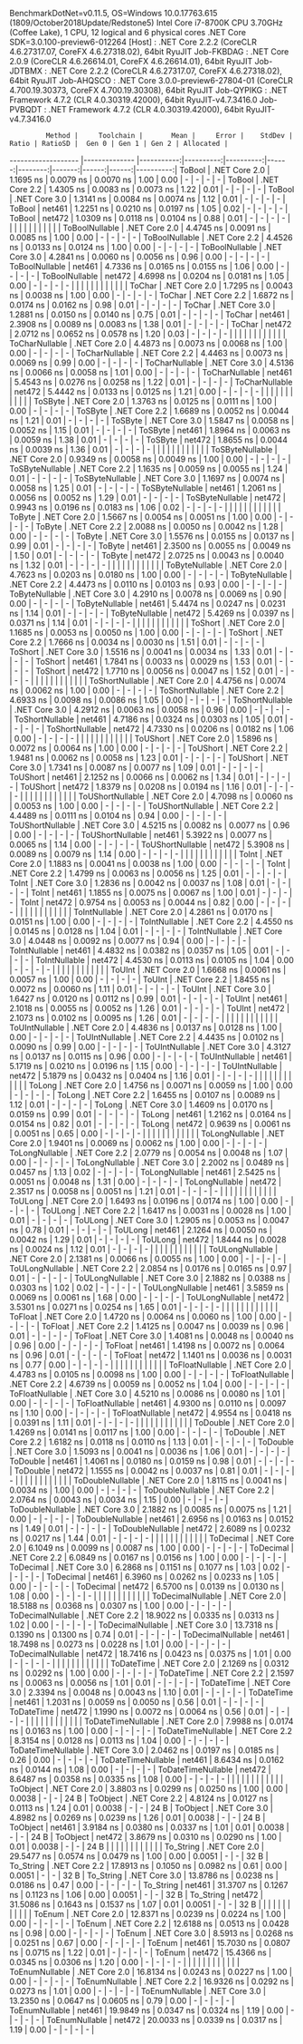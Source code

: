 
BenchmarkDotNet=v0.11.5, OS=Windows 10.0.17763.615 (1809/October2018Update/Redstone5)
Intel Core i7-8700K CPU 3.70GHz (Coffee Lake), 1 CPU, 12 logical and 6 physical cores
.NET Core SDK=3.0.100-preview6-012264
  [Host]     : .NET Core 2.2.2 (CoreCLR 4.6.27317.07, CoreFX 4.6.27318.02), 64bit RyuJIT
  Job-FKBDAG : .NET Core 2.0.9 (CoreCLR 4.6.26614.01, CoreFX 4.6.26614.01), 64bit RyuJIT
  Job-JDTBMX : .NET Core 2.2.2 (CoreCLR 4.6.27317.07, CoreFX 4.6.27318.02), 64bit RyuJIT
  Job-AHQSCO : .NET Core 3.0.0-preview6-27804-01 (CoreCLR 4.700.19.30373, CoreFX 4.700.19.30308), 64bit RyuJIT
  Job-QYPIKG : .NET Framework 4.7.2 (CLR 4.0.30319.42000), 64bit RyuJIT-v4.7.3416.0
  Job-PVBQDT : .NET Framework 4.7.2 (CLR 4.0.30319.42000), 64bit RyuJIT-v4.7.3416.0


             Method |     Toolchain |       Mean |     Error |    StdDev | Ratio | RatioSD |  Gen 0 | Gen 1 | Gen 2 | Allocated |
------------------- |-------------- |-----------:|----------:|----------:|------:|--------:|-------:|------:|------:|----------:|
             ToBool | .NET Core 2.0 |  1.1695 ns | 0.0079 ns | 0.0070 ns |  1.00 |    0.00 |      - |     - |     - |         - |
             ToBool | .NET Core 2.2 |  1.4305 ns | 0.0083 ns | 0.0073 ns |  1.22 |    0.01 |      - |     - |     - |         - |
             ToBool | .NET Core 3.0 |  1.3141 ns | 0.0084 ns | 0.0074 ns |  1.12 |    0.01 |      - |     - |     - |         - |
             ToBool |        net461 |  1.2251 ns | 0.0210 ns | 0.0197 ns |  1.05 |    0.02 |      - |     - |     - |         - |
             ToBool |        net472 |  1.0309 ns | 0.0118 ns | 0.0104 ns |  0.88 |    0.01 |      - |     - |     - |         - |
                    |               |            |           |           |       |         |        |       |       |           |
     ToBoolNullable | .NET Core 2.0 |  4.4745 ns | 0.0091 ns | 0.0085 ns |  1.00 |    0.00 |      - |     - |     - |         - |
     ToBoolNullable | .NET Core 2.2 |  4.4526 ns | 0.0133 ns | 0.0124 ns |  1.00 |    0.00 |      - |     - |     - |         - |
     ToBoolNullable | .NET Core 3.0 |  4.2841 ns | 0.0060 ns | 0.0056 ns |  0.96 |    0.00 |      - |     - |     - |         - |
     ToBoolNullable |        net461 |  4.7336 ns | 0.0165 ns | 0.0155 ns |  1.06 |    0.00 |      - |     - |     - |         - |
     ToBoolNullable |        net472 |  4.6998 ns | 0.0204 ns | 0.0181 ns |  1.05 |    0.00 |      - |     - |     - |         - |
                    |               |            |           |           |       |         |        |       |       |           |
             ToChar | .NET Core 2.0 |  1.7295 ns | 0.0043 ns | 0.0038 ns |  1.00 |    0.00 |      - |     - |     - |         - |
             ToChar | .NET Core 2.2 |  1.6872 ns | 0.0174 ns | 0.0162 ns |  0.98 |    0.01 |      - |     - |     - |         - |
             ToChar | .NET Core 3.0 |  1.2881 ns | 0.0150 ns | 0.0140 ns |  0.75 |    0.01 |      - |     - |     - |         - |
             ToChar |        net461 |  2.3908 ns | 0.0089 ns | 0.0083 ns |  1.38 |    0.01 |      - |     - |     - |         - |
             ToChar |        net472 |  2.0712 ns | 0.0652 ns | 0.0578 ns |  1.20 |    0.03 |      - |     - |     - |         - |
                    |               |            |           |           |       |         |        |       |       |           |
     ToCharNullable | .NET Core 2.0 |  4.4873 ns | 0.0073 ns | 0.0068 ns |  1.00 |    0.00 |      - |     - |     - |         - |
     ToCharNullable | .NET Core 2.2 |  4.4463 ns | 0.0073 ns | 0.0069 ns |  0.99 |    0.00 |      - |     - |     - |         - |
     ToCharNullable | .NET Core 3.0 |  4.5136 ns | 0.0066 ns | 0.0058 ns |  1.01 |    0.00 |      - |     - |     - |         - |
     ToCharNullable |        net461 |  5.4543 ns | 0.0276 ns | 0.0258 ns |  1.22 |    0.01 |      - |     - |     - |         - |
     ToCharNullable |        net472 |  5.4442 ns | 0.0133 ns | 0.0125 ns |  1.21 |    0.00 |      - |     - |     - |         - |
                    |               |            |           |           |       |         |        |       |       |           |
            ToSByte | .NET Core 2.0 |  1.3763 ns | 0.0125 ns | 0.0111 ns |  1.00 |    0.00 |      - |     - |     - |         - |
            ToSByte | .NET Core 2.2 |  1.6689 ns | 0.0052 ns | 0.0044 ns |  1.21 |    0.01 |      - |     - |     - |         - |
            ToSByte | .NET Core 3.0 |  1.5847 ns | 0.0058 ns | 0.0052 ns |  1.15 |    0.01 |      - |     - |     - |         - |
            ToSByte |        net461 |  1.8964 ns | 0.0063 ns | 0.0059 ns |  1.38 |    0.01 |      - |     - |     - |         - |
            ToSByte |        net472 |  1.8655 ns | 0.0044 ns | 0.0039 ns |  1.36 |    0.01 |      - |     - |     - |         - |
                    |               |            |           |           |       |         |        |       |       |           |
    ToSByteNullable | .NET Core 2.0 |  0.9349 ns | 0.0058 ns | 0.0049 ns |  1.00 |    0.00 |      - |     - |     - |         - |
    ToSByteNullable | .NET Core 2.2 |  1.1635 ns | 0.0059 ns | 0.0055 ns |  1.24 |    0.01 |      - |     - |     - |         - |
    ToSByteNullable | .NET Core 3.0 |  1.1697 ns | 0.0074 ns | 0.0058 ns |  1.25 |    0.01 |      - |     - |     - |         - |
    ToSByteNullable |        net461 |  1.2061 ns | 0.0056 ns | 0.0052 ns |  1.29 |    0.01 |      - |     - |     - |         - |
    ToSByteNullable |        net472 |  0.9943 ns | 0.0196 ns | 0.0183 ns |  1.06 |    0.02 |      - |     - |     - |         - |
                    |               |            |           |           |       |         |        |       |       |           |
             ToByte | .NET Core 2.0 |  1.5667 ns | 0.0054 ns | 0.0051 ns |  1.00 |    0.00 |      - |     - |     - |         - |
             ToByte | .NET Core 2.2 |  2.0088 ns | 0.0050 ns | 0.0042 ns |  1.28 |    0.00 |      - |     - |     - |         - |
             ToByte | .NET Core 3.0 |  1.5576 ns | 0.0155 ns | 0.0137 ns |  0.99 |    0.01 |      - |     - |     - |         - |
             ToByte |        net461 |  2.3500 ns | 0.0055 ns | 0.0049 ns |  1.50 |    0.01 |      - |     - |     - |         - |
             ToByte |        net472 |  2.0725 ns | 0.0043 ns | 0.0040 ns |  1.32 |    0.01 |      - |     - |     - |         - |
                    |               |            |           |           |       |         |        |       |       |           |
     ToByteNullable | .NET Core 2.0 |  4.7623 ns | 0.0203 ns | 0.0180 ns |  1.00 |    0.00 |      - |     - |     - |         - |
     ToByteNullable | .NET Core 2.2 |  4.4473 ns | 0.0110 ns | 0.0103 ns |  0.93 |    0.00 |      - |     - |     - |         - |
     ToByteNullable | .NET Core 3.0 |  4.2910 ns | 0.0078 ns | 0.0069 ns |  0.90 |    0.00 |      - |     - |     - |         - |
     ToByteNullable |        net461 |  5.4474 ns | 0.0247 ns | 0.0231 ns |  1.14 |    0.01 |      - |     - |     - |         - |
     ToByteNullable |        net472 |  5.4269 ns | 0.0397 ns | 0.0371 ns |  1.14 |    0.01 |      - |     - |     - |         - |
                    |               |            |           |           |       |         |        |       |       |           |
            ToShort | .NET Core 2.0 |  1.1685 ns | 0.0053 ns | 0.0050 ns |  1.00 |    0.00 |      - |     - |     - |         - |
            ToShort | .NET Core 2.2 |  1.7666 ns | 0.0034 ns | 0.0030 ns |  1.51 |    0.01 |      - |     - |     - |         - |
            ToShort | .NET Core 3.0 |  1.5516 ns | 0.0041 ns | 0.0034 ns |  1.33 |    0.01 |      - |     - |     - |         - |
            ToShort |        net461 |  1.7841 ns | 0.0033 ns | 0.0029 ns |  1.53 |    0.01 |      - |     - |     - |         - |
            ToShort |        net472 |  1.7710 ns | 0.0056 ns | 0.0047 ns |  1.52 |    0.01 |      - |     - |     - |         - |
                    |               |            |           |           |       |         |        |       |       |           |
    ToShortNullable | .NET Core 2.0 |  4.4756 ns | 0.0074 ns | 0.0062 ns |  1.00 |    0.00 |      - |     - |     - |         - |
    ToShortNullable | .NET Core 2.2 |  4.6933 ns | 0.0098 ns | 0.0086 ns |  1.05 |    0.00 |      - |     - |     - |         - |
    ToShortNullable | .NET Core 3.0 |  4.2912 ns | 0.0063 ns | 0.0058 ns |  0.96 |    0.00 |      - |     - |     - |         - |
    ToShortNullable |        net461 |  4.7186 ns | 0.0324 ns | 0.0303 ns |  1.05 |    0.01 |      - |     - |     - |         - |
    ToShortNullable |        net472 |  4.7330 ns | 0.0206 ns | 0.0182 ns |  1.06 |    0.00 |      - |     - |     - |         - |
                    |               |            |           |           |       |         |        |       |       |           |
           ToUShort | .NET Core 2.0 |  1.5896 ns | 0.0072 ns | 0.0064 ns |  1.00 |    0.00 |      - |     - |     - |         - |
           ToUShort | .NET Core 2.2 |  1.9481 ns | 0.0062 ns | 0.0058 ns |  1.23 |    0.01 |      - |     - |     - |         - |
           ToUShort | .NET Core 3.0 |  1.7341 ns | 0.0087 ns | 0.0077 ns |  1.09 |    0.01 |      - |     - |     - |         - |
           ToUShort |        net461 |  2.1252 ns | 0.0066 ns | 0.0062 ns |  1.34 |    0.01 |      - |     - |     - |         - |
           ToUShort |        net472 |  1.8379 ns | 0.0208 ns | 0.0194 ns |  1.16 |    0.01 |      - |     - |     - |         - |
                    |               |            |           |           |       |         |        |       |       |           |
   ToUShortNullable | .NET Core 2.0 |  4.7098 ns | 0.0060 ns | 0.0053 ns |  1.00 |    0.00 |      - |     - |     - |         - |
   ToUShortNullable | .NET Core 2.2 |  4.4489 ns | 0.0111 ns | 0.0104 ns |  0.94 |    0.00 |      - |     - |     - |         - |
   ToUShortNullable | .NET Core 3.0 |  4.5215 ns | 0.0082 ns | 0.0077 ns |  0.96 |    0.00 |      - |     - |     - |         - |
   ToUShortNullable |        net461 |  5.3922 ns | 0.0077 ns | 0.0065 ns |  1.14 |    0.00 |      - |     - |     - |         - |
   ToUShortNullable |        net472 |  5.3908 ns | 0.0089 ns | 0.0079 ns |  1.14 |    0.00 |      - |     - |     - |         - |
                    |               |            |           |           |       |         |        |       |       |           |
              ToInt | .NET Core 2.0 |  1.1883 ns | 0.0041 ns | 0.0038 ns |  1.00 |    0.00 |      - |     - |     - |         - |
              ToInt | .NET Core 2.2 |  1.4799 ns | 0.0063 ns | 0.0056 ns |  1.25 |    0.01 |      - |     - |     - |         - |
              ToInt | .NET Core 3.0 |  1.2836 ns | 0.0042 ns | 0.0037 ns |  1.08 |    0.01 |      - |     - |     - |         - |
              ToInt |        net461 |  1.1855 ns | 0.0075 ns | 0.0067 ns |  1.00 |    0.01 |      - |     - |     - |         - |
              ToInt |        net472 |  0.9754 ns | 0.0053 ns | 0.0044 ns |  0.82 |    0.00 |      - |     - |     - |         - |
                    |               |            |           |           |       |         |        |       |       |           |
      ToIntNullable | .NET Core 2.0 |  4.2861 ns | 0.0170 ns | 0.0151 ns |  1.00 |    0.00 |      - |     - |     - |         - |
      ToIntNullable | .NET Core 2.2 |  4.4550 ns | 0.0145 ns | 0.0128 ns |  1.04 |    0.01 |      - |     - |     - |         - |
      ToIntNullable | .NET Core 3.0 |  4.0448 ns | 0.0092 ns | 0.0077 ns |  0.94 |    0.00 |      - |     - |     - |         - |
      ToIntNullable |        net461 |  4.4832 ns | 0.0382 ns | 0.0357 ns |  1.05 |    0.01 |      - |     - |     - |         - |
      ToIntNullable |        net472 |  4.4530 ns | 0.0113 ns | 0.0105 ns |  1.04 |    0.00 |      - |     - |     - |         - |
                    |               |            |           |           |       |         |        |       |       |           |
             ToUInt | .NET Core 2.0 |  1.6668 ns | 0.0061 ns | 0.0057 ns |  1.00 |    0.00 |      - |     - |     - |         - |
             ToUInt | .NET Core 2.2 |  1.8455 ns | 0.0072 ns | 0.0060 ns |  1.11 |    0.01 |      - |     - |     - |         - |
             ToUInt | .NET Core 3.0 |  1.6427 ns | 0.0120 ns | 0.0112 ns |  0.99 |    0.01 |      - |     - |     - |         - |
             ToUInt |        net461 |  2.1018 ns | 0.0055 ns | 0.0052 ns |  1.26 |    0.01 |      - |     - |     - |         - |
             ToUInt |        net472 |  2.1073 ns | 0.0102 ns | 0.0095 ns |  1.26 |    0.01 |      - |     - |     - |         - |
                    |               |            |           |           |       |         |        |       |       |           |
     ToUIntNullable | .NET Core 2.0 |  4.4836 ns | 0.0137 ns | 0.0128 ns |  1.00 |    0.00 |      - |     - |     - |         - |
     ToUIntNullable | .NET Core 2.2 |  4.4435 ns | 0.0102 ns | 0.0090 ns |  0.99 |    0.00 |      - |     - |     - |         - |
     ToUIntNullable | .NET Core 3.0 |  4.3127 ns | 0.0137 ns | 0.0115 ns |  0.96 |    0.00 |      - |     - |     - |         - |
     ToUIntNullable |        net461 |  5.1719 ns | 0.0210 ns | 0.0196 ns |  1.15 |    0.00 |      - |     - |     - |         - |
     ToUIntNullable |        net472 |  5.1879 ns | 0.0432 ns | 0.0404 ns |  1.16 |    0.01 |      - |     - |     - |         - |
                    |               |            |           |           |       |         |        |       |       |           |
             ToLong | .NET Core 2.0 |  1.4756 ns | 0.0071 ns | 0.0059 ns |  1.00 |    0.00 |      - |     - |     - |         - |
             ToLong | .NET Core 2.2 |  1.6455 ns | 0.0107 ns | 0.0089 ns |  1.12 |    0.01 |      - |     - |     - |         - |
             ToLong | .NET Core 3.0 |  1.4609 ns | 0.0170 ns | 0.0159 ns |  0.99 |    0.01 |      - |     - |     - |         - |
             ToLong |        net461 |  1.2162 ns | 0.0164 ns | 0.0154 ns |  0.82 |    0.01 |      - |     - |     - |         - |
             ToLong |        net472 |  0.9639 ns | 0.0061 ns | 0.0051 ns |  0.65 |    0.00 |      - |     - |     - |         - |
                    |               |            |           |           |       |         |        |       |       |           |
     ToLongNullable | .NET Core 2.0 |  1.9401 ns | 0.0069 ns | 0.0062 ns |  1.00 |    0.00 |      - |     - |     - |         - |
     ToLongNullable | .NET Core 2.2 |  2.0779 ns | 0.0054 ns | 0.0048 ns |  1.07 |    0.00 |      - |     - |     - |         - |
     ToLongNullable | .NET Core 3.0 |  2.2002 ns | 0.0489 ns | 0.0457 ns |  1.13 |    0.02 |      - |     - |     - |         - |
     ToLongNullable |        net461 |  2.5425 ns | 0.0051 ns | 0.0048 ns |  1.31 |    0.00 |      - |     - |     - |         - |
     ToLongNullable |        net472 |  2.3517 ns | 0.0058 ns | 0.0051 ns |  1.21 |    0.01 |      - |     - |     - |         - |
                    |               |            |           |           |       |         |        |       |       |           |
            ToULong | .NET Core 2.0 |  1.6493 ns | 0.0196 ns | 0.0174 ns |  1.00 |    0.00 |      - |     - |     - |         - |
            ToULong | .NET Core 2.2 |  1.6417 ns | 0.0031 ns | 0.0028 ns |  1.00 |    0.01 |      - |     - |     - |         - |
            ToULong | .NET Core 3.0 |  1.2905 ns | 0.0053 ns | 0.0047 ns |  0.78 |    0.01 |      - |     - |     - |         - |
            ToULong |        net461 |  2.1264 ns | 0.0050 ns | 0.0042 ns |  1.29 |    0.01 |      - |     - |     - |         - |
            ToULong |        net472 |  1.8444 ns | 0.0028 ns | 0.0024 ns |  1.12 |    0.01 |      - |     - |     - |         - |
                    |               |            |           |           |       |         |        |       |       |           |
    ToULongNullable | .NET Core 2.0 |  2.1381 ns | 0.0066 ns | 0.0055 ns |  1.00 |    0.00 |      - |     - |     - |         - |
    ToULongNullable | .NET Core 2.2 |  2.0854 ns | 0.0176 ns | 0.0165 ns |  0.97 |    0.01 |      - |     - |     - |         - |
    ToULongNullable | .NET Core 3.0 |  2.1882 ns | 0.0388 ns | 0.0303 ns |  1.02 |    0.02 |      - |     - |     - |         - |
    ToULongNullable |        net461 |  3.5859 ns | 0.0069 ns | 0.0061 ns |  1.68 |    0.00 |      - |     - |     - |         - |
    ToULongNullable |        net472 |  3.5301 ns | 0.0271 ns | 0.0254 ns |  1.65 |    0.01 |      - |     - |     - |         - |
                    |               |            |           |           |       |         |        |       |       |           |
            ToFloat | .NET Core 2.0 |  1.4720 ns | 0.0064 ns | 0.0060 ns |  1.00 |    0.00 |      - |     - |     - |         - |
            ToFloat | .NET Core 2.2 |  1.4125 ns | 0.0047 ns | 0.0039 ns |  0.96 |    0.01 |      - |     - |     - |         - |
            ToFloat | .NET Core 3.0 |  1.4081 ns | 0.0048 ns | 0.0040 ns |  0.96 |    0.00 |      - |     - |     - |         - |
            ToFloat |        net461 |  1.4198 ns | 0.0072 ns | 0.0064 ns |  0.96 |    0.01 |      - |     - |     - |         - |
            ToFloat |        net472 |  1.1401 ns | 0.0036 ns | 0.0031 ns |  0.77 |    0.00 |      - |     - |     - |         - |
                    |               |            |           |           |       |         |        |       |       |           |
    ToFloatNullable | .NET Core 2.0 |  4.4783 ns | 0.0105 ns | 0.0098 ns |  1.00 |    0.00 |      - |     - |     - |         - |
    ToFloatNullable | .NET Core 2.2 |  4.6739 ns | 0.0059 ns | 0.0052 ns |  1.04 |    0.00 |      - |     - |     - |         - |
    ToFloatNullable | .NET Core 3.0 |  4.5210 ns | 0.0086 ns | 0.0080 ns |  1.01 |    0.00 |      - |     - |     - |         - |
    ToFloatNullable |        net461 |  4.9300 ns | 0.0110 ns | 0.0097 ns |  1.10 |    0.00 |      - |     - |     - |         - |
    ToFloatNullable |        net472 |  4.9554 ns | 0.0418 ns | 0.0391 ns |  1.11 |    0.01 |      - |     - |     - |         - |
                    |               |            |           |           |       |         |        |       |       |           |
           ToDouble | .NET Core 2.0 |  1.4269 ns | 0.0141 ns | 0.0117 ns |  1.00 |    0.00 |      - |     - |     - |         - |
           ToDouble | .NET Core 2.2 |  1.6182 ns | 0.0118 ns | 0.0110 ns |  1.13 |    0.01 |      - |     - |     - |         - |
           ToDouble | .NET Core 3.0 |  1.5093 ns | 0.0041 ns | 0.0036 ns |  1.06 |    0.01 |      - |     - |     - |         - |
           ToDouble |        net461 |  1.4061 ns | 0.0180 ns | 0.0159 ns |  0.98 |    0.01 |      - |     - |     - |         - |
           ToDouble |        net472 |  1.1555 ns | 0.0042 ns | 0.0037 ns |  0.81 |    0.01 |      - |     - |     - |         - |
                    |               |            |           |           |       |         |        |       |       |           |
   ToDoubleNullable | .NET Core 2.0 |  1.8115 ns | 0.0041 ns | 0.0034 ns |  1.00 |    0.00 |      - |     - |     - |         - |
   ToDoubleNullable | .NET Core 2.2 |  2.0764 ns | 0.0043 ns | 0.0034 ns |  1.15 |    0.00 |      - |     - |     - |         - |
   ToDoubleNullable | .NET Core 3.0 |  2.1882 ns | 0.0085 ns | 0.0075 ns |  1.21 |    0.00 |      - |     - |     - |         - |
   ToDoubleNullable |        net461 |  2.6956 ns | 0.0163 ns | 0.0152 ns |  1.49 |    0.01 |      - |     - |     - |         - |
   ToDoubleNullable |        net472 |  2.6089 ns | 0.0232 ns | 0.0217 ns |  1.44 |    0.01 |      - |     - |     - |         - |
                    |               |            |           |           |       |         |        |       |       |           |
          ToDecimal | .NET Core 2.0 |  6.1049 ns | 0.0099 ns | 0.0087 ns |  1.00 |    0.00 |      - |     - |     - |         - |
          ToDecimal | .NET Core 2.2 |  6.0849 ns | 0.0167 ns | 0.0156 ns |  1.00 |    0.00 |      - |     - |     - |         - |
          ToDecimal | .NET Core 3.0 |  6.2868 ns | 0.1151 ns | 0.1077 ns |  1.03 |    0.02 |      - |     - |     - |         - |
          ToDecimal |        net461 |  6.3960 ns | 0.0262 ns | 0.0233 ns |  1.05 |    0.00 |      - |     - |     - |         - |
          ToDecimal |        net472 |  6.5700 ns | 0.0139 ns | 0.0130 ns |  1.08 |    0.00 |      - |     - |     - |         - |
                    |               |            |           |           |       |         |        |       |       |           |
  ToDecimalNullable | .NET Core 2.0 | 18.5188 ns | 0.0368 ns | 0.0307 ns |  1.00 |    0.00 |      - |     - |     - |         - |
  ToDecimalNullable | .NET Core 2.2 | 18.9022 ns | 0.0335 ns | 0.0313 ns |  1.02 |    0.00 |      - |     - |     - |         - |
  ToDecimalNullable | .NET Core 3.0 | 13.7318 ns | 0.1390 ns | 0.1300 ns |  0.74 |    0.01 |      - |     - |     - |         - |
  ToDecimalNullable |        net461 | 18.7498 ns | 0.0273 ns | 0.0228 ns |  1.01 |    0.00 |      - |     - |     - |         - |
  ToDecimalNullable |        net472 | 18.7416 ns | 0.0423 ns | 0.0375 ns |  1.01 |    0.00 |      - |     - |     - |         - |
                    |               |            |           |           |       |         |        |       |       |           |
         ToDateTime | .NET Core 2.0 |  2.1269 ns | 0.0312 ns | 0.0292 ns |  1.00 |    0.00 |      - |     - |     - |         - |
         ToDateTime | .NET Core 2.2 |  2.1597 ns | 0.0063 ns | 0.0056 ns |  1.01 |    0.01 |      - |     - |     - |         - |
         ToDateTime | .NET Core 3.0 |  2.3394 ns | 0.0048 ns | 0.0043 ns |  1.10 |    0.01 |      - |     - |     - |         - |
         ToDateTime |        net461 |  1.2031 ns | 0.0059 ns | 0.0050 ns |  0.56 |    0.01 |      - |     - |     - |         - |
         ToDateTime |        net472 |  1.1990 ns | 0.0072 ns | 0.0064 ns |  0.56 |    0.01 |      - |     - |     - |         - |
                    |               |            |           |           |       |         |        |       |       |           |
 ToDateTimeNullable | .NET Core 2.0 |  7.9988 ns | 0.0174 ns | 0.0163 ns |  1.00 |    0.00 |      - |     - |     - |         - |
 ToDateTimeNullable | .NET Core 2.2 |  8.3154 ns | 0.0128 ns | 0.0113 ns |  1.04 |    0.00 |      - |     - |     - |         - |
 ToDateTimeNullable | .NET Core 3.0 |  2.0462 ns | 0.0197 ns | 0.0185 ns |  0.26 |    0.00 |      - |     - |     - |         - |
 ToDateTimeNullable |        net461 |  8.6434 ns | 0.0162 ns | 0.0144 ns |  1.08 |    0.00 |      - |     - |     - |         - |
 ToDateTimeNullable |        net472 |  8.6487 ns | 0.0358 ns | 0.0335 ns |  1.08 |    0.00 |      - |     - |     - |         - |
                    |               |            |           |           |       |         |        |       |       |           |
           ToObject | .NET Core 2.0 |  3.8803 ns | 0.0299 ns | 0.0250 ns |  1.00 |    0.00 | 0.0038 |     - |     - |      24 B |
           ToObject | .NET Core 2.2 |  4.8124 ns | 0.0127 ns | 0.0113 ns |  1.24 |    0.01 | 0.0038 |     - |     - |      24 B |
           ToObject | .NET Core 3.0 |  4.8982 ns | 0.0269 ns | 0.0239 ns |  1.26 |    0.01 | 0.0038 |     - |     - |      24 B |
           ToObject |        net461 |  3.9184 ns | 0.0380 ns | 0.0337 ns |  1.01 |    0.01 | 0.0038 |     - |     - |      24 B |
           ToObject |        net472 |  3.8679 ns | 0.0310 ns | 0.0290 ns |  1.00 |    0.01 | 0.0038 |     - |     - |      24 B |
                    |               |            |           |           |       |         |        |       |       |           |
          To_String | .NET Core 2.0 | 29.5477 ns | 0.0574 ns | 0.0479 ns |  1.00 |    0.00 | 0.0051 |     - |     - |      32 B |
          To_String | .NET Core 2.2 | 17.8913 ns | 0.1050 ns | 0.0982 ns |  0.61 |    0.00 | 0.0051 |     - |     - |      32 B |
          To_String | .NET Core 3.0 | 13.8786 ns | 0.0238 ns | 0.0186 ns |  0.47 |    0.00 |      - |     - |     - |         - |
          To_String |        net461 | 31.3707 ns | 0.1267 ns | 0.1123 ns |  1.06 |    0.00 | 0.0051 |     - |     - |      32 B |
          To_String |        net472 | 31.5086 ns | 0.1643 ns | 0.1537 ns |  1.07 |    0.01 | 0.0051 |     - |     - |      32 B |
                    |               |            |           |           |       |         |        |       |       |           |
             ToEnum | .NET Core 2.0 | 12.8371 ns | 0.0239 ns | 0.0224 ns |  1.00 |    0.00 |      - |     - |     - |         - |
             ToEnum | .NET Core 2.2 | 12.6188 ns | 0.0513 ns | 0.0428 ns |  0.98 |    0.00 |      - |     - |     - |         - |
             ToEnum | .NET Core 3.0 |  8.5913 ns | 0.0268 ns | 0.0251 ns |  0.67 |    0.00 |      - |     - |     - |         - |
             ToEnum |        net461 | 15.7030 ns | 0.0807 ns | 0.0715 ns |  1.22 |    0.01 |      - |     - |     - |         - |
             ToEnum |        net472 | 15.4366 ns | 0.0345 ns | 0.0306 ns |  1.20 |    0.00 |      - |     - |     - |         - |
                    |               |            |           |           |       |         |        |       |       |           |
     ToEnumNullable | .NET Core 2.0 | 16.8134 ns | 0.0243 ns | 0.0227 ns |  1.00 |    0.00 |      - |     - |     - |         - |
     ToEnumNullable | .NET Core 2.2 | 16.9326 ns | 0.0292 ns | 0.0273 ns |  1.01 |    0.00 |      - |     - |     - |         - |
     ToEnumNullable | .NET Core 3.0 | 13.2350 ns | 0.0647 ns | 0.0605 ns |  0.79 |    0.00 |      - |     - |     - |         - |
     ToEnumNullable |        net461 | 19.9849 ns | 0.0347 ns | 0.0324 ns |  1.19 |    0.00 |      - |     - |     - |         - |
     ToEnumNullable |        net472 | 20.0033 ns | 0.0339 ns | 0.0317 ns |  1.19 |    0.00 |      - |     - |     - |         - |
